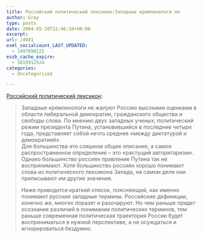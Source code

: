 ```yaml
---
title: Российский политический лексикон:Западные кремленологи не
author: Gray
type: posts
date: 2004-05-20T12:46:10+00:00
excerpt:
url: /4941
esml_socialcount_LAST_UPDATED:
  - 1497090122
essb_cache_expire:
  - 1615912524
categories:
  - Uncategorized

---
```








<a href="http://inopressa.ru/washtimes/2004/05/20/13:50:41/lexicon" target="_blank">Российский политический лексикон</a>:

> Западные кремленологи не жалуют Россию высокими оценками в области либеральной демократии, гражданского общества и свободы слова. По мнению двух западных ученых, политический режим президента Путина, установившийся в последние четыре года, представляет собой нечто среднее &#171;между диктатурой и демократией&#187;.  
> Для большинства это слишком общее описание, а самое распространенное определение &#8211; это &#171;растущий авторитаризм&#187;. Однако большинство россиян правление Путина так не воспринимают. Хотя большинство россиян хорошо понимают слова из политического лексикона Запада, на самом деле они приписывают им другие значения. 
> 
> Ниже приводится краткий список, поясняющий, как именно понимают русские западные термины. Российские дефиниции, конечно же, многих поразят и разочаруют. Но чем раньше придет осознание различий в понимании политических терминов, тем раньше современная политическая траектория России будет восприниматься в нужной перспективе, а не осуждаться и игнорироваться бездумно.